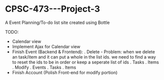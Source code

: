 CPSC-473---Project-3
====================

A Event Planning/To-do list site created using Bottle

TODO:
  - Calendar view
  - Implement Ajax for Calendar view
  - Finish Event (Backend & Frontend):
    . Delete - Problem: when we delete an task/item and it can put a whole in the list ids. we need to find a way to reset the ids to be in order or keep a seperate list of ids
      . Tasks
      . Items
    . Modify
      . Events
      . Tasks
      . Items
  - Finish Account (Polish Front-end for modify portion)
